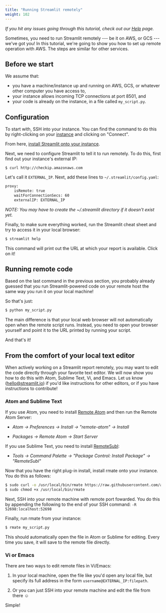 ```yaml
---
title: "Running Streamlit remotely"
weight: 102
---
```


*If you hit any issues going through this tutorial, check out our [Help](/docs/help/) page.*

Sometimes, you need to run Streamlit remotely --- be it on AWS, or GCS --- we've got you! In this tutorial,
we're going to show you how to set up remote operation with AWS. The steps are similar for other services.


## Before we start
We assume that:

* you have a machine/instance up and running on AWS, GCS, or whatever other computer you have access to,
* your instance allows incoming TCP connections at port 8501, and
* your code is already on the instance, in a file called `my_script.py`.

## Configuration

To start with, SSH into your instance. You can find the command to do this by right-clicking on your [instance](https://us-west-2.console.aws.amazon.com/ec2/v2/home?region=us-west-2#Instances:sort=instanceId) and clicking on "Connect".

From here, [install Streamlit onto your instance](/docs/installation/).

Next, we need to configure Streamlit to tell it to run remotely. To do this, first find out your instance's external IP:
```
$ curl http://checkip.amazonaws.com
```
Let's call it `EXTERNAL_IP`. Next, add these lines to `~/.streamlit/config.yaml`:

```bash
proxy:
    isRemote: true
    waitForConnectionSecs: 60
    externalIP: EXTERNAL_IP
```

_NOTE: You may have to create the ~/.streamlit directory if it doesn't exist yet._

Finally, to make sure everything worked, run the Streamlit cheat sheet and try
to access it in your local browser:

```bash
$ streamlit help
```

This command will print out the URL at which your report is available. Click on it!


## Running remote code

Based on the last command in the previous section, you probably already guessed
that you run Streamlit-powered code on your remote host the same way you run it
on your local machine!

So that's just:

```bash
$ python my_script.py
```

The main difference is that your local web browser will not automatically open
when the remote script runs. Instead, you need to open your browser yourself
and point it to the URL printed by running your script.

And that's it!


## From the comfort of your local text editor

When actively working on a Streamlit report remotely, you may want to
edit the code directly through your favorite text editor. We will now show you
how to do this with Atom, Sublime Text, Vi, and Emacs. Let us know
(<hello@streamlit.io>) if you'd like instructions for other editors, or if
you have instructions to contribute!

### Atom and Sublime Text
If you use Atom, you need to install [Remote Atom](https://atom.io/packages/remote-atom) and then run the Remote Atom Server:

* _Atom → Preferences → Install → "remote-atom" → Install_

* _Packages → Remote Atom → Start Server_

If you use Sublime Text, you need to install
[RemoteSubl](https://github.com/randy3k/RemoteSubl):

* _Tools → Command Palette → "Package Control: Install Package" → "RemoteSubl"_

Now that you have the right plug-in install, install rmate onto your instance. You do this as follows:
```bash
$ sudo curl -o /usr/local/bin/rmate https://raw.githubusercontent.com/aurora/rmate/master/rmate
$ sudo chmod +x /usr/local/bin/rmate
```

Next, SSH into your remote machine with remote port fowarded. You do this by appending the following to the end of your SSH command: ```-R 52698:localhost:52698```

Finally, run rmate from your instance:
```bash
$ rmate my_script.py
```

This should automatically open the file in Atom or Sublime for editing. Every time you save, it will save to the remote file directly.


### Vi or Emacs

There are two ways to edit remote files in Vi/Emacs:

1. In your local machine, open the file like you'd open any local file, but
   specify its full address in the form `username@EXTERNAL_IP:filepath`.

2. Or you can just SSH into your remote machine and edit the file from there ☺

Simple!




